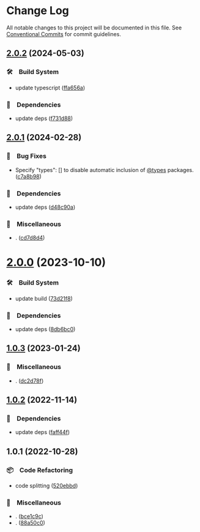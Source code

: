 # Change Log

All notable changes to this project will be documented in this file.
See [Conventional Commits](https://conventionalcommits.org) for commit guidelines.

## [2.0.2](https://github.com/bluelovers/ws-yarn-workspaces/compare/@yarn-tool/sort-package-json-order@2.0.1...@yarn-tool/sort-package-json-order@2.0.2) (2024-05-03)



### 🛠　Build System

* update typescript ([ffa656a](https://github.com/bluelovers/ws-yarn-workspaces/commit/ffa656aefe53966db445d52234eb0efe4651e3dd))


### 📌　Dependencies

* update deps ([f731d88](https://github.com/bluelovers/ws-yarn-workspaces/commit/f731d88db6e63d180e2db2e493beb42e84eb8e16))



## [2.0.1](https://github.com/bluelovers/ws-yarn-workspaces/compare/@yarn-tool/sort-package-json-order@2.0.0...@yarn-tool/sort-package-json-order@2.0.1) (2024-02-28)



### 🐛　Bug Fixes

* Specify "types": [] to disable automatic inclusion of [@types](https://github.com/types) packages. ([c7a8b98](https://github.com/bluelovers/ws-yarn-workspaces/commit/c7a8b98f6382e1f336c69082cb526adb51119e7f))


### 📌　Dependencies

* update deps ([d48c90a](https://github.com/bluelovers/ws-yarn-workspaces/commit/d48c90a1f35e626fb9a4dcbb7bad5c5e1164dce1))


### 🔖　Miscellaneous

* . ([cd7d8d4](https://github.com/bluelovers/ws-yarn-workspaces/commit/cd7d8d4917d2ff0e6355c2984aa9cc6591e362de))



# [2.0.0](https://github.com/bluelovers/ws-yarn-workspaces/compare/@yarn-tool/sort-package-json-order@1.0.3...@yarn-tool/sort-package-json-order@2.0.0) (2023-10-10)



### 🛠　Build System

* update build ([73d21f8](https://github.com/bluelovers/ws-yarn-workspaces/commit/73d21f8b3fa4e9f0f392a27b04710a2f3b7017b2))


### 📌　Dependencies

* update deps ([8db6bc0](https://github.com/bluelovers/ws-yarn-workspaces/commit/8db6bc0189457346924022f9c38f4ae8162c5a5e))



## [1.0.3](https://github.com/bluelovers/ws-yarn-workspaces/compare/@yarn-tool/sort-package-json-order@1.0.2...@yarn-tool/sort-package-json-order@1.0.3) (2023-01-24)



### 🔖　Miscellaneous

* . ([dc2d78f](https://github.com/bluelovers/ws-yarn-workspaces/commit/dc2d78f28b88f636f194e84a47ea166b80a51bda))



## [1.0.2](https://github.com/bluelovers/ws-yarn-workspaces/compare/@yarn-tool/sort-package-json-order@1.0.1...@yarn-tool/sort-package-json-order@1.0.2) (2022-11-14)



### 📌　Dependencies

* update deps ([faff44f](https://github.com/bluelovers/ws-yarn-workspaces/commit/faff44f1f5ad5066c747ea8d5d66fa10049c17fe))



## 1.0.1 (2022-10-28)



### 📦　Code Refactoring

* code splitting ([520ebbd](https://github.com/bluelovers/ws-yarn-workspaces/commit/520ebbdd200a047b6759d6a20fedefaeff5e0158))


### 🔖　Miscellaneous

* . ([bce1c9c](https://github.com/bluelovers/ws-yarn-workspaces/commit/bce1c9c631ae5141a2cbb0e32ed5ba3d7b61f131))
* . ([88a50c0](https://github.com/bluelovers/ws-yarn-workspaces/commit/88a50c0bdb9ae7ed3b65b751804b61e09866849c))
